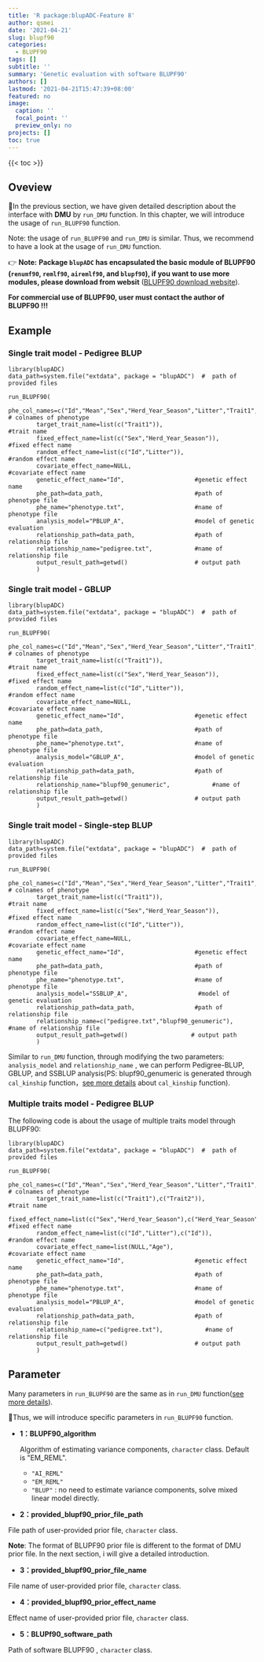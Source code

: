 ```yaml
---
title: 'R package:blupADC-Feature 8'
author: qsmei
date: '2021-04-21'
slug: blupf90
categories:
  - BLUPF90
tags: []
subtitle: ''
summary: 'Genetic evaluation with software BLUPF90'
authors: []
lastmod: '2021-04-21T15:47:39+08:00'
featured: no
image:
  caption: ''
  focal_point: ''
  preview_only: no
projects: []
toc: true
---
```


{{< toc >}} 

## Oveview

👻In the previous section, we have given detailed description about the interface with **DMU**  by `run_DMU` function.  In this chapter, we will introduce the usage of `run_BLUPF90`  function.   

Note: the usage of  `run_BLUPF90`  and  `run_DMU`  is similar. Thus, we recommend to have a look at the  usage of `run_DMU` function.

👉 **Note:**  **Package `blupADC` has encapsulated  the basic module of BLUPF90 (`renumf90`, `remlf90`, `airemlf90`, and `blupf90`), if you want to use more modules, please download from websit** ([BLUPF90 download website](http://nce.ads.uga.edu/html/projects/programs/)).

 **For commercial use of BLUPF90,  user must contact the author of BLUPF90 !!!** 

## Example

### **Single trait model - Pedigree BLUP**

``` {.r}
library(blupADC)
data_path=system.file("extdata", package = "blupADC")  #  path of provided files 
  
run_BLUPF90(
        phe_col_names=c("Id","Mean","Sex","Herd_Year_Season","Litter","Trait1","Trait2","Age"), # colnames of phenotype 
        target_trait_name=list(c("Trait1")),                     #trait name 
        fixed_effect_name=list(c("Sex","Herd_Year_Season")),     #fixed effect name
        random_effect_name=list(c("Id","Litter")),               #random effect name
        covariate_effect_name=NULL,                              #covariate effect name
        genetic_effect_name="Id",                    #genetic effect name 
        phe_path=data_path,                          #path of phenotype file
        phe_name="phenotype.txt",                    #name of phenotype file
        analysis_model="PBLUP_A",                    #model of genetic evaluation
        relationship_path=data_path,                 #path of relationship file 
        relationship_name="pedigree.txt",            #name of relationship file 
        output_result_path=getwd()                   # output path 
        )   
```

### **Single trait model - GBLUP**

``` {.r}
library(blupADC)
data_path=system.file("extdata", package = "blupADC")  #  path of provided files 
  
run_BLUPF90(
        phe_col_names=c("Id","Mean","Sex","Herd_Year_Season","Litter","Trait1","Trait2","Age"), # colnames of phenotype 
        target_trait_name=list(c("Trait1")),                     #trait name 
        fixed_effect_name=list(c("Sex","Herd_Year_Season")),     #fixed effect name
        random_effect_name=list(c("Id","Litter")),               #random effect name
        covariate_effect_name=NULL,                              #covariate effect name
        genetic_effect_name="Id",                    #genetic effect name 
        phe_path=data_path,                          #path of phenotype file
        phe_name="phenotype.txt",                    #name of phenotype file
        analysis_model="GBLUP_A",                    #model of genetic evaluation
        relationship_path=data_path,                 #path of relationship file 
        relationship_name="blupf90_genumeric",            #name of relationship file 
        output_result_path=getwd()                   # output path  
        )   

```

### **Single trait model - Single-step BLUP** 

``` {.r}
library(blupADC)
data_path=system.file("extdata", package = "blupADC")  #  path of provided files 
  
run_BLUPF90(
        phe_col_names=c("Id","Mean","Sex","Herd_Year_Season","Litter","Trait1","Trait2","Age"), # colnames of phenotype 
        target_trait_name=list(c("Trait1")),                     #trait name 
        fixed_effect_name=list(c("Sex","Herd_Year_Season")),     #fixed effect name
        random_effect_name=list(c("Id","Litter")),               #random effect name
        covariate_effect_name=NULL,                              #covariate effect name
        genetic_effect_name="Id",                    #genetic effect name 
        phe_path=data_path,                          #path of phenotype file
        phe_name="phenotype.txt",                    #name of phenotype file
        analysis_model="SSBLUP_A",                    #model of genetic evaluation
        relationship_path=data_path,                 #path of relationship file 
        relationship_name=c("pedigree.txt","blupf90_genumeric"),            #name of relationship file 
        output_result_path=getwd()                  # output path 
        )   
```

Similar to `run_DMU` function, through modifying the two parameters: `analysis_model` and `relationship_name` , we can perform Pedigree-BLUP, GBLUP, and SSBLUP analysis(PS: blupf90_genumeric is generated through `cal_kinship` function，[see more details](https://qsmei.netlify.app/post/2021-04-17-r-package-blup-adc-calculate-relationship-matrix/relationship_matrix/) about `cal_kinship` function). 

### **Multiple traits model - Pedigree BLUP**

The following code is about the usage of multiple traits model through BLUPF90:

``` {.R}
library(blupADC)
data_path=system.file("extdata", package = "blupADC")  #  path of provided files 
  
run_BLUPF90(
        phe_col_names=c("Id","Mean","Sex","Herd_Year_Season","Litter","Trait1","Trait2","Age"), # colnames of phenotype 
        target_trait_name=list(c("Trait1"),c("Trait2")),                 #trait name 
        fixed_effect_name=list(c("Sex","Herd_Year_Season"),c("Herd_Year_Season")),     #fixed effect name
        random_effect_name=list(c("Id","Litter"),c("Id")),               #random effect name
        covariate_effect_name=list(NULL,"Age"),                          #covariate effect name
        genetic_effect_name="Id",                    #genetic effect name 
        phe_path=data_path,                          #path of phenotype file
        phe_name="phenotype.txt",                    #name of phenotype file
        analysis_model="PBLUP_A",                    #model of genetic evaluation
        relationship_path=data_path,                 #path of relationship file 
        relationship_name=c("pedigree.txt"),            #name of relationship file 
        output_result_path=getwd()                   # output path 
        )   
```



## Parameter

Many parameters in  `run_BLUPF90` are the same as in `run_DMU` function([see more details](https://qsmei.netlify.app/post/2021-04-20-r-package-blup-adc-run-dmu/run_dmu/)). 

💫Thus, we will introduce  specific parameters in `run_BLUPF90` function.

- **1：BLUPF90_algorithm**  

  Algorithm of estimating variance components,  `character` class. Default is "EM_REML".

  -   `"AI_REML"`
  -   `"EM_REML"`
  -   `"BLUP"` : no need to estimate variance components,  solve mixed linear model directly. 

-   **2：provided_blupf90_prior_file_path**

File path of user-provided prior file,   `character` class. 

**Note**: The format of BLUPF90 prior file is different to the format of DMU prior file. In the next section, i will give a detailed introduction. 

-   **3：provided_blupf90_prior_file_name**

File name of user-provided prior file,   `character` class.  

-   **4：provided_blupf90_prior_effect_name**

Effect name of user-provided prior file,   `character` class. 

-   **5：BLUPf90_software_path**  

Path of software BLUPF90 , `character` class. 